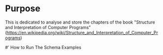 # Purpose

This is dedicated to analyse and store the chapters of the book "Structure and Interpretation of Computer Programs" (https://en.wikipedia.org/wiki/Structure_and_Interpretation_of_Computer_Programs)

#' How to Run The Schema Examples


